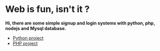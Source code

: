 # Web is fun, isn't it ? 
**Hi, there are some simple signup and login systems with python, php, nodejs and Mysql database.  <br/>**
   - [Python project](https://github.com/GiongfNef/Simple/tree/main/Python)  
   - [PHP project](https://github.com/GiongfNef/Simple/tree/main/PHP)

